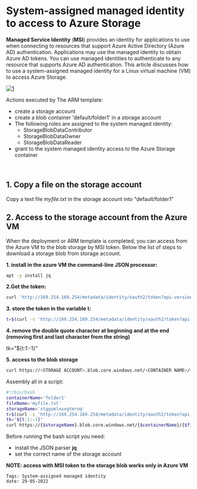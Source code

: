 <properties
pageTitle= 'System-assigned managed identity to access to Azure Storage'
description= "System-assigned managed identity to access to Azure Storage"
documentationcenter: na
services="Azure VPN"
documentationCenter="na"
authors="fabferri"
manager=""
editor="fabferri"/>

<tags
   ms.service="configuration-Example-Azure"
   ms.devlang="na"
   ms.topic="article"
   ms.tgt_pltfrm="Azure"
   ms.workload="na"
   ms.date="26/05/2022"
   ms.author="fabferri" />

# System-assigned managed identity to access to Azure Storage
**Managed Service Identity** (**MSI**) provides an identity for applications to use when connecting to resources that support Azure Active Directory (Azure AD) authentication.
Applications may use the managed identity to obtain Azure AD tokens. You can use managed identities to authenticate to any resource that supports Azure AD authentication.
This article discusses how to use a system-assigned managed identity for a Linux virtual machine (VM) to access Azure Storage. 

[![1]][1]

Actions executed by The ARM template:
* create a storage account 
* create a blob container 'default/folder1' in a storage account
* The following roles are assigned to the system managed identity:
   * StorageBlobDataContributor
   * StorageBlobDataOwner
   * StorageBlobDataReader
* grant to the system managed identity access to the Azure Storage container
<br>

## <a name="access to the storage account"></a>1. Copy a file on the storage account
Copy a text file _myfile.txt_ in the storage account into "default/folder1" 

## <a name="access to the storage account by MSI token"></a>2. Access to the storage account from the Azure VM
When the deployment or ARM template is completed, you can access from the Azure VM to the blob storage by MSI token.
Below the list of steps to download a storage blob from storage account.

**1. install in the azure VM the command-line JSON processor:**
```bash
apt -y install jq
```

**2.Get the token:**
```bash
curl 'http://169.254.169.254/metadata/identity/oauth2/token?api-version=2018-02-01&resource=https%3A%2F%2Fstorage.azure.com%2F' -H Metadata:true
```

**3. store the token in the variable t:**
```bash
t=$(curl -s 'http://169.254.169.254/metadata/identity/oauth2/token?api-version=2018-02-01&resource=https%3A%2F%2Fstorage.azure.com%2F' -H Metadata:true | jq .access_token)
```

**4. remove the double quote character at beginning and at the end (removing first and last character from the string)**

tk="${t:1:-1}"
 
**5. access to the blob storage**
```bash
curl https://<STORAGE ACCOUNT>.blob.core.windows.net/<CONTAINER NAME>/<FILE NAME> -H "x-ms-version: 2017-11-09" -H "Authorization: Bearer <ACCESS TOKEN>"
```

Assembly all in a script:

```bash
#!/bin/bash
containerName='folder1'
fileName='myfile.txt'
storageName='stggomlxxxgtmroq'
t=$(curl -s 'http://169.254.169.254/metadata/identity/oauth2/token?api-version=2018-02-01&resource=https%3A%2F%2Fstorage.azure.com%2F' -H Metadata:true | jq .access_token)
tk="${t:1:-1}"
curl https://{$storageName}.blob.core.windows.net/{$containerName}/{$fileName} -H "x-ms-version: 2017-11-09" -H "Authorization: Bearer ${tk}"
```

Before running the bash script you need:
- install the JSON parser **jq**
- set the correct name of the storage account

**NOTE: access with MSI token to the storage blob works only in Azure VM**

`Tags: System-assigned managed identity` <br>
`date: 29-05-2022` <br>

<!--Image References-->

[1]: ./media/network-diagram.png "network diagram" 

<!--Link References-->

